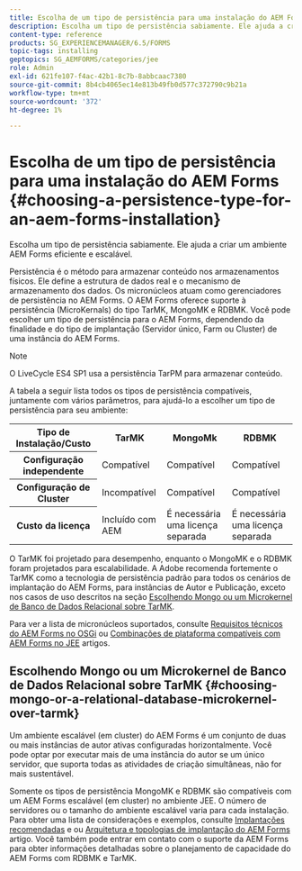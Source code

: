 ```yaml
---
title: Escolha de um tipo de persistência para uma instalação do AEM Forms
description: Escolha um tipo de persistência sabiamente. Ele ajuda a criar um ambiente AEM Forms eficiente e escalável.
content-type: reference
products: SG_EXPERIENCEMANAGER/6.5/FORMS
topic-tags: installing
geptopics: SG_AEMFORMS/categories/jee
role: Admin
exl-id: 621fe107-f4ac-42b1-8c7b-8abbcaac7380
source-git-commit: 8b4cb4065ec14e813b49fb0d577c372790c9b21a
workflow-type: tm+mt
source-wordcount: '372'
ht-degree: 1%

---
```


# Escolha de um tipo de persistência para uma instalação do AEM Forms {#choosing-a-persistence-type-for-an-aem-forms-installation}

Escolha um tipo de persistência sabiamente. Ele ajuda a criar um ambiente AEM Forms eficiente e escalável.

Persistência é o método para armazenar conteúdo nos armazenamentos físicos. Ele define a estrutura de dados real e o mecanismo de armazenamento dos dados. Os micronúcleos atuam como gerenciadores de persistência no AEM Forms. O AEM Forms oferece suporte à persistência (MicroKernals) do tipo TarMK, MongoMK e RDBMK. Você pode escolher um tipo de persistência para o AEM Forms, dependendo da finalidade e do tipo de implantação (Servidor único, Farm ou Cluster) de uma instância do AEM Forms.

>[!NOTE]
>
>O LiveCycle ES4 SP1 usa a persistência TarPM para armazenar conteúdo.

A tabela a seguir lista todos os tipos de persistência compatíveis, juntamente com vários parâmetros, para ajudá-lo a escolher um tipo de persistência para seu ambiente:

<table>
 <tbody>
  <tr>
   <th><strong>Tipo de Instalação/Custo</strong></th>
   <th><strong>TarMK</strong></th>
   <th><strong>MongoMk</strong></th>
   <th><strong>RDBMK</strong></th>
  </tr>
  <tr>
   <th><strong>Configuração independente</strong></th>
   <td>Compatível<br /> </td>
   <td>Compatível</td>
   <td>Compatível</td>
  </tr>
  <tr>
   <th><strong>Configuração de Cluster</strong></th>
   <td>Incompatível</td>
   <td>Compatível</td>
   <td>Compatível</td>
  </tr>
  <tr>
   <th><strong>Custo da licença</strong></th>
   <td>Incluído com AEM </td>
   <td>É necessária uma licença separada</td>
   <td>É necessária uma licença separada</td>
  </tr>
 </tbody>
</table>

O TarMK foi projetado para desempenho, enquanto o MongoMK e o RDBMK foram projetados para escalabilidade. A Adobe recomenda fortemente o TarMK como a tecnologia de persistência padrão para todos os cenários de implantação do AEM Forms, para instâncias de Autor e Publicação, exceto nos casos de uso descritos na seção [Escolhendo Mongo ou um Microkernel de Banco de Dados Relacional sobre TarMK](#p-choosing-mongo-or-a-relational-database-microkernel-over-tarmk-p).

Para ver a lista de micronúcleos suportados, consulte [Requisitos técnicos do AEM Forms no OSGi](/help/sites-deploying/technical-requirements.md) ou [Combinações de plataforma compatíveis com AEM Forms no JEE](/help/forms/using/aem-forms-jee-supported-platforms.md) artigos.

## Escolhendo Mongo ou um Microkernel de Banco de Dados Relacional sobre TarMK {#choosing-mongo-or-a-relational-database-microkernel-over-tarmk}

Um ambiente escalável (em cluster) do AEM Forms é um conjunto de duas ou mais instâncias de autor ativas configuradas horizontalmente. Você pode optar por executar mais de uma instância do autor se um único servidor, que suporta todas as atividades de criação simultâneas, não for mais sustentável.

Somente os tipos de persistência MongoMK e RDBMK são compatíveis com um AEM Forms escalável (em cluster) no ambiente JEE. O número de servidores ou o tamanho do ambiente escalável varia para cada instalação. Para obter uma lista de considerações e exemplos, consulte [Implantações recomendadas](/help/sites-deploying/recommended-deploys.md) e ou [Arquitetura e topologias de implantação do AEM Forms](/help/forms/using/aem-forms-architecture-deployment.md) artigo. Você também pode entrar em contato com o suporte da AEM Forms para obter informações detalhadas sobre o planejamento de capacidade do AEM Forms com RDBMK e TarMK.

